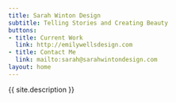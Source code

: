 ```yaml
---
title: Sarah Winton Design
subtitle: Telling Stories and Creating Beauty
buttons:
- title: Current Work
  link: http://emilywellsdesign.com
- title: Contact Me
  link: mailto:sarah@sarahwintondesign.com
layout: home
---
```


{{ site.description }}
